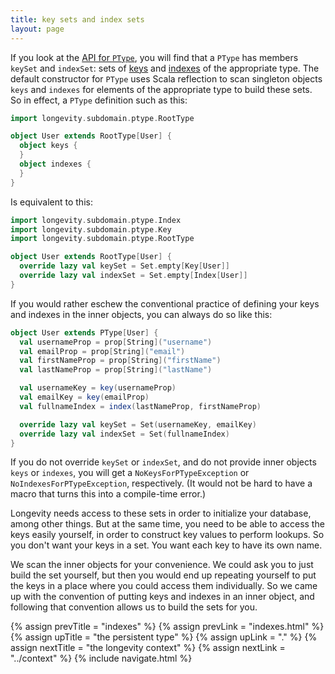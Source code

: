 ```yaml
---
title: key sets and index sets
layout: page
---
```


If you look at the [API for
`PType`](http://longevityframework.github.io/longevity/scaladocs/longevity-latest/#longevity.subdomain.ptype.PType),
you will find that a `PType` has members `keySet` and `indexSet`: sets
of [keys](keys.html) and [indexes](indexes.html) of the appropriate
type. The default constructor for `PType` uses Scala reflection to
scan singleton objects `keys` and `indexes` for elements of the
appropriate type to build these sets. So in effect, a `PType`
definition such as this:

```scala
import longevity.subdomain.ptype.RootType

object User extends RootType[User] {
  object keys {
  }
  object indexes {
  }
}
```

Is equivalent to this:

```scala
import longevity.subdomain.ptype.Index
import longevity.subdomain.ptype.Key
import longevity.subdomain.ptype.RootType

object User extends RootType[User] {
  override lazy val keySet = Set.empty[Key[User]]
  override lazy val indexSet = Set.empty[Index[User]]
}
```

If you would rather eschew the conventional practice of defining
your keys and indexes in the inner objects, you can always do so like
this:

```scala
object User extends PType[User] {
  val usernameProp = prop[String]("username")
  val emailProp = prop[String]("email")
  val firstNameProp = prop[String]("firstName")
  val lastNameProp = prop[String]("lastName")

  val usernameKey = key(usernameProp)
  val emailKey = key(emailProp)
  val fullnameIndex = index(lastNameProp, firstNameProp)

  override lazy val keySet = Set(usernameKey, emailKey)
  override lazy val indexSet = Set(fullnameIndex)
}
```

If you do not override `keySet` or `indexSet`, and do not provide
inner objects `keys` or `indexes`, you will get a
`NoKeysForPTypeException` or `NoIndexesForPTypeException`,
respectively. (It would not be hard to have a macro that turns this
into a compile-time error.)

Longevity needs access to these sets in order to initialize your
database, among other things. But at the same time, you need to be
able to access the keys easily yourself, in order to construct key
values to perform lookups. So you don't want your keys in a set. You
want each key to have its own name.

We scan the inner objects for your convenience. We could ask you to
just build the set yourself, but then you would end up repeating
yourself to put the keys in a place where you could access them
individually. So we came up with the convention of putting keys and
indexes in an inner object, and following that convention allows us to
build the sets for you.

{% assign prevTitle = "indexes" %}
{% assign prevLink = "indexes.html" %}
{% assign upTitle = "the persistent type" %}
{% assign upLink = "." %}
{% assign nextTitle = "the longevity context" %}
{% assign nextLink = "../context" %}
{% include navigate.html %}

